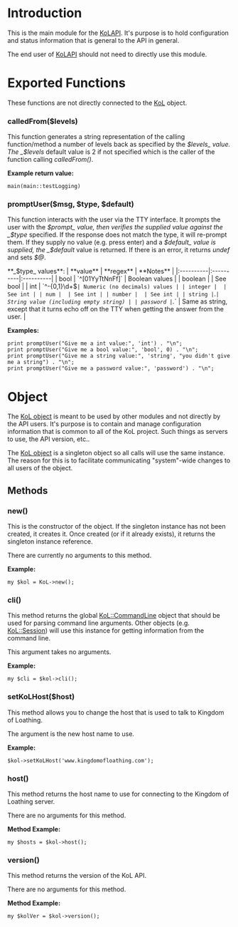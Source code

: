 

# Introduction #

This is the main module for the [KoLAPI](KoLAPI.md). It's purpose is to hold configuration and status information that is general to the API in general.

The end user of [KoLAPI](KoLAPI.md) should not need to directly use this module.

# Exported Functions #

These functions are not directly connected to the [KoL](PerlKoL.md) object.

### calledFrom($levels) ###
This function generates a string representation of the calling function/method a number of levels back as specified by the _$levels_ value. The _$levels_ default value is 2 if not specified which is the caller of the function calling _calledFrom()_.

**Example return value:**

`main(main::testLogging)`

### promptUser($msg, $type, $default) ###
This function interacts with the user via the TTY interface. It prompts the user with the _$prompt_ value, then verifies the supplied value against the _$type_ specified. If the response does not match the type, it will re-prompt them. If they supply no value (e.g. press enter) and a _$default_ value is supplied, the _$default_ value is returned. If there is an error, it returns _undef_ and sets _$@_.

**_$type_ values**:
| **value** | **regex** | **Notes** |
|:----------|:----------|:----------|
| bool | `^[01YyTtNnFf]` | Boolean values |
| boolean |  | See bool |
| int | `^-{0,1}\d+$` | Numeric (no decimals) values |
| integer |  | See int |
| num |  | See int |
| number |  | See int |
| string | `.*` | String value (including empty string) |
| password | `.*` | Same as string, except that it turns echo off on the TTY when getting the answer from the user. |

**Examples:**
```
print promptUser("Give me a int value:", 'int') . "\n";
print promptUser("Give me a bool value:", 'bool', 0) . "\n";
print promptUser("Give me a string value:", 'string', "you didn't give me a string") . "\n";
print promptUser("Give me a password value:", 'password') . "\n";
```

# Object #
The [KoL object](PerlKoL.md) is meant to be used by other modules and not directly by the API users. It's purpose is to contain and manage configuration information that is common to all of the KoL project. Such things as servers to use, the API version, etc..

The [KoL object](PerlKoL.md) is a singleton object so all calls will use the same instance. The reason for this is to facilitate communicating "system"-wide changes to all users of the object.

## Methods ##
### new() ###
This is the constructor of the object. If the singleton instance has not been created, it creates it. Once created (or if it already exists), it returns the singleton instance reference.

There are currently no arguments to this method.

**Example:**
```
my $kol = KoL->new();
```

### cli() ###
This method returns the global [KoL::CommandLine](PerlKoLCommandLine.md) object that should be used for parsing command line arguments. Other objects (e.g. [KoL::Session](PerlKoLSession.md)) will use this instance for getting information from the command line.

This argument takes no arguments.

**Example:**
```
my $cli = $kol->cli();
```

### setKoLHost($host) ###
This method allows you to change the host that is used to talk to Kingdom of Loathing.

The argument is the new host name to use.

**Example:**
```
$kol->setKoLHost('www.kingdomofloathing.com');
```

### host() ###
This method returns the host name to use for connecting to the Kingdom of Loathing server.

There are no arguments for this method.

**Method Example:**
```
my $hosts = $kol->host();
```

### version() ###
This method returns the version of the KoL API.

There are no arguments for this method.

**Method Example:**
```
my $kolVer = $kol->version();
```